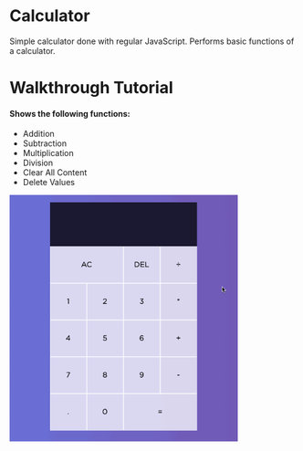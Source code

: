 # Calculator
Simple calculator done with regular JavaScript. Performs basic functions of a calculator.

# Walkthrough Tutorial 
 #### Shows the following functions:
 * Addition
 * Subtraction
 * Multiplication 
 * Division
 * Clear All Content
 * Delete Values

<img src='CalcWalkthrough.gif' title='Video Walkthrough' width='400px' alt='Video Walkthrough' />
